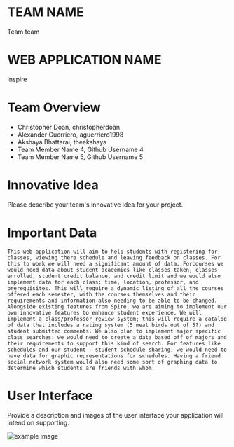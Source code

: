 # TEAM NAME
Team team

# WEB APPLICATION NAME
Inspire

# Team Overview

* Christopher Doan, christopherdoan
* Alexander Guerriero, aguerriero1998
* Akshaya Bhattarai, theakshaya
* Team Member Name 4, Github Username 4
* Team Member Name 5, Github Username 5

# Innovative Idea

Please describe your team's innovative idea for your project.

# Important Data

	This web application will aim to help students with registering for classes, viewing there schedule and leaving feedback on classes. For this to work we will need a significant amount of data. Forcourses we would need data about student academics like classes taken, classes enrolled, student credit balance, and credit limit and we would also implement data for each class: time, location, professor, and prerequisites. This will require a dynamic listing of all the courses offered each semester, with the courses themselves and their requirements and information also needing to be able to be changed.
	Alongside existing features from Spire, we are aiming to implement our own innovative features to enhance student experience. We will implement a class/professor review system; this will require a catalog of data that includes a rating system (5 meat birds out of 5?) and student submitted comments. We also plan to implement major specific class searches: we would need to create a data based off of majors and their requirements to support this kind of search. For features like schedules and our student - student schedule sharing, we would need to have data for graphic representations for schedules. Having a friend social network system would also need some sort of graphing data to determine which students are friends with whom.
# User Interface

Provide a description and images of the user interface your
application will intend on supporting.

![example image](imgs/chick.jpg)

